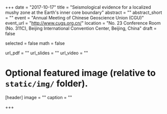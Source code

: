 +++
date = "2017-10-17"
title = "Seismological evidence for a localized mushy zone at the Earth's inner core boundary"
abstract = ""
abstract_short = ""
event = "Annual Meeting of Chinese Geoscience Union (CGU)"
event_url = "http://www.cugs.org.cn/"
location = "No. 23 Conference Room (No. 311C), Beijing International Convention Center, Beijing, China"
draft = false

selected = false
math = false

url_pdf = ""
url_slides = ""
url_video = ""

# Optional featured image (relative to `static/img/` folder).
[header]
image = ""
caption = ""

+++
